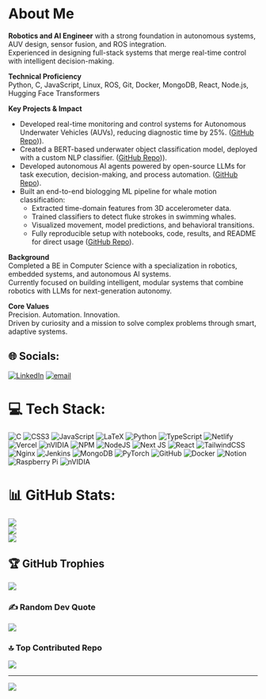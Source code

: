 # About Me

**Robotics and AI Engineer** with a strong foundation in autonomous systems, AUV design, sensor fusion, and ROS integration.  
Experienced in designing full-stack systems that merge real-time control with intelligent decision-making.

**Technical Proficiency**  
Python, C, JavaScript, Linux, ROS, Git, Docker, MongoDB, React, Node.js, Hugging Face Transformers  

**Key Projects & Impact**  
- Developed real-time monitoring and control systems for Autonomous Underwater Vehicles (AUVs), reducing diagnostic time by 25%. ([GitHub Repo]([[https://github.com/srinathvv-dev/Underwater-Object-Classification-using-LLM](https://github.com/srinathvv-dev/AUVision)))).  
- Created a BERT-based underwater object classification model, deployed with a custom NLP classifier. ([GitHub Repo]([https://github.com/srinathvv-dev/Underwater-Object-Classification-using-LLM))). 
- Developed autonomous AI agents powered by open-source LLMs for task execution, decision-making, and process automation. ([GitHub Repo]([https://github.com/srinathvv-dev/Biologging-Whale-Motion-Analysis](https://github.com/srinathvv-dev/Multi-Agent-LLM-System-for-Terminal-Scientific-Analysis))).  
- Built an end-to-end biologging ML pipeline for whale motion classification:  
  - Extracted time-domain features from 3D accelerometer data.  
  - Trained classifiers to detect fluke strokes in swimming whales.  
  - Visualized movement, model predictions, and behavioral transitions.  
  - Fully reproducible setup with notebooks, code, results, and README for direct usage ([GitHub Repo](https://github.com/srinathvv-dev/Biologging-Whale-Motion-Analysis)).

**Background**  
Completed a BE in Computer Science with a specialization in robotics, embedded systems, and autonomous AI systems.  
Currently focused on building intelligent, modular systems that combine robotics with LLMs for next-generation autonomy.

**Core Values**  
Precision. Automation. Innovation.  
Driven by curiosity and a mission to solve complex problems through smart, adaptive systems.

## 🌐 Socials:
[![LinkedIn](https://img.shields.io/badge/LinkedIn-%230077B5.svg?logo=linkedin&logoColor=white)](https://www.linkedin.com/in/srinath-vallimanalan/) [![email](https://img.shields.io/badge/Email-D14836?logo=gmail&logoColor=white)](mailto:srinathvv.dev@gmail.com) 

# 💻 Tech Stack:
![C](https://img.shields.io/badge/c-%2300599C.svg?style=for-the-badge&logo=c&logoColor=white) ![CSS3](https://img.shields.io/badge/css3-%231572B6.svg?style=for-the-badge&logo=css3&logoColor=white) ![JavaScript](https://img.shields.io/badge/javascript-%23323330.svg?style=for-the-badge&logo=javascript&logoColor=%23F7DF1E) ![LaTeX](https://img.shields.io/badge/latex-%23008080.svg?style=for-the-badge&logo=latex&logoColor=white) ![Python](https://img.shields.io/badge/python-3670A0?style=for-the-badge&logo=python&logoColor=ffdd54) ![TypeScript](https://img.shields.io/badge/typescript-%23007ACC.svg?style=for-the-badge&logo=typescript&logoColor=white) ![Netlify](https://img.shields.io/badge/netlify-%23000000.svg?style=for-the-badge&logo=netlify&logoColor=#00C7B7) ![Vercel](https://img.shields.io/badge/vercel-%23000000.svg?style=for-the-badge&logo=vercel&logoColor=white) ![nVIDIA](https://img.shields.io/badge/cuda-000000.svg?style=for-the-badge&logo=nVIDIA&logoColor=green) ![NPM](https://img.shields.io/badge/NPM-%23CB3837.svg?style=for-the-badge&logo=npm&logoColor=white) ![NodeJS](https://img.shields.io/badge/node.js-6DA55F?style=for-the-badge&logo=node.js&logoColor=white) ![Next JS](https://img.shields.io/badge/Next-black?style=for-the-badge&logo=next.js&logoColor=white) ![React](https://img.shields.io/badge/react-%2320232a.svg?style=for-the-badge&logo=react&logoColor=%2361DAFB) ![TailwindCSS](https://img.shields.io/badge/tailwindcss-%2338B2AC.svg?style=for-the-badge&logo=tailwind-css&logoColor=white) ![Nginx](https://img.shields.io/badge/nginx-%23009639.svg?style=for-the-badge&logo=nginx&logoColor=white) ![Jenkins](https://img.shields.io/badge/jenkins-%232C5263.svg?style=for-the-badge&logo=jenkins&logoColor=white) ![MongoDB](https://img.shields.io/badge/MongoDB-%234ea94b.svg?style=for-the-badge&logo=mongodb&logoColor=white) ![PyTorch](https://img.shields.io/badge/PyTorch-%23EE4C2C.svg?style=for-the-badge&logo=PyTorch&logoColor=white) ![GitHub](https://img.shields.io/badge/github-%23121011.svg?style=for-the-badge&logo=github&logoColor=white) ![Docker](https://img.shields.io/badge/docker-%230db7ed.svg?style=for-the-badge&logo=docker&logoColor=white) ![Notion](https://img.shields.io/badge/Notion-%23000000.svg?style=for-the-badge&logo=notion&logoColor=white) ![Raspberry Pi](https://img.shields.io/badge/-Raspberry_Pi-C51A4A?style=for-the-badge&logo=Raspberry-Pi) ![nVIDIA](https://img.shields.io/badge/nVIDIA-%2376B900.svg?style=for-the-badge&logo=nVIDIA&logoColor=white)

# 📊 GitHub Stats:
![](https://github-readme-stats.vercel.app/api?username=srinathvv-dev&theme=dark&hide_border=false&include_all_commits=true&count_private=true)<br/>
![](https://nirzak-streak-stats.vercel.app/?user=srinathvv-dev&theme=dark&hide_border=false)<br/>
![](https://github-readme-stats.vercel.app/api/top-langs/?username=srinathvv-dev&theme=dark&hide_border=false&include_all_commits=true&count_private=true&layout=compact)

## 🏆 GitHub Trophies
![](https://github-profile-trophy.vercel.app/?username=srinathvv-dev&theme=radical&no-frame=false&no-bg=false&margin-w=4)

### ✍️ Random Dev Quote
![](https://quotes-github-readme.vercel.app/api?type=vetical&theme=radical)

### 🔝 Top Contributed Repo
![](https://github-contributor-stats.vercel.app/api?username=srinathvv-dev&limit=5&theme=dark&combine_all_yearly_contributions=true)

---
[![](https://visitcount.itsvg.in/api?id=srinathvv-dev&icon=8&color=1)](https://visitcount.itsvg.in)

